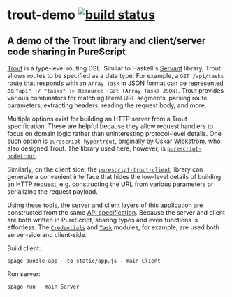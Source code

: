 # trout-demo [![build status](https://img.shields.io/travis/nsaunders/trout-demo.svg)](https://travis-ci.org/nsaunders/trout-demo)
## A demo of the Trout library and client/server code sharing in PureScript

[Trout](https://github.com/purescript-hyper/purescript-trout) is a type-level routing DSL. Similar to Haskell's [Servant](https://github.com/haskell-servant/servant) library, Trout allows routes to be specified as a data type. For example, a `GET /api/tasks` route that responds with an `Array Task` in JSON format can be represented as `"api" :/ "tasks" :> Resource (Get (Array Task) JSON)`. Trout provides various combinators for matching literal URL segments, parsing route parameters, extracting headers, reading the request body, and more.

Multiple options exist for building an HTTP server from a Trout specification. These are helpful because they allow request handlers to focus on domain logic rather than uninteresting protocol-level details. One such option is [`purescript-hypertrout`](https://github.com/purescript-hyper/purescript-hypertrout), originally by [Oskar Wickström](https://wickstrom.tech), who also designed Trout. The library used here, however, is [`purescript-nodetrout`](https://github.com/nsaunders/purescript-nodetrout).

Similarly, on the client side, the [`purescript-trout-client`](https://github.com/purescript-hyper/purescript-trout-client) library can generate a convenient interface that hides the low-level details of building an HTTP request, e.g. constructing the URL from various parameters or serializing the request payload.

Using these tools, the [server](src/Server.purs) and [client](src/Client.purs) layers of this application are constructed from the same [API specification](src/API.purs). Because the server and client are both written in PureScript, sharing types and even functions is effortless. The [`Credentials`](src/Credentials.purs) and [`Task`](src/Task.purs) modules, for example, are used both server-side and client-side.

Build client:
```
spago bundle-app --to static/app.js --main Client
```

Run server:
```
spago run --main Server
```
